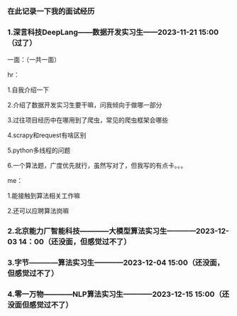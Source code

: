 ### 在此记录一下我的面试经历

### 1.深言科技DeepLang——数据开发实习生——2023-11-21 15:00（过了）

一面：（一共一面）

hr：

1.自我介绍一下

2.介绍了数据开发实习生要干嘛，问我倾向于做哪一部分

3.过往项目经历中在哪用到了爬虫，常见的爬虫框架会哪些

4.scrapy和request有啥区别

5.python多线程的问题

6.一个算法题，广度优先就行，虽然写对了，但我写的有点卡。。。

me：

1.能接触到算法相关工作嘛

2.还可以应聘算法岗嘛


### 2.北京能力厂智能科技————大模型算法实习生————2023-12-03 14：00（还没面，但感觉过不了）


### 3.字节————算法实习生————2023-12-04 15:00（还没面，但感觉过不了）


### 4.零一万物————NLP算法实习生————2023-12-15 15:00（还没面但感觉过不了）
